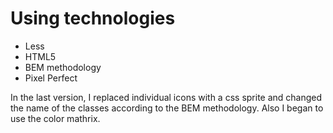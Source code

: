 # Using technologies 

- Less
- HTML5
- BEM methodology
- Pixel Perfect

In the last version, I replaced individual icons with a css sprite and changed the name of the classes according to the BEM methodology. 
Also I began to use the color mathrix. 
